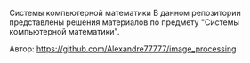 Системы компьютерной математики
В данном репозитории представлены решения материалов по предмету "Системы компьютерной математики".

Автор: https://github.com/Alexandre77777/image_processing
